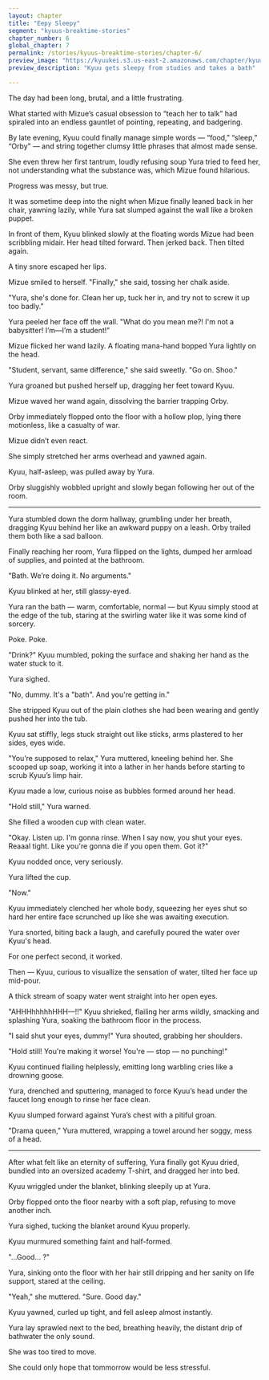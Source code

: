 ```yaml
---
layout: chapter
title: "Eepy Sleepy"
segment: "kyuus-breaktime-stories"
chapter_number: 6
global_chapter: 7
permalink: /stories/kyuus-breaktime-stories/chapter-6/
preview_image: "https://kyuukei.s3.us-east-2.amazonaws.com/chapter/kyuu/5.png"
preview_description: "Kyuu gets sleepy from studies and takes a bath"

---
```


The day had been long, brutal, and a little frustrating.

What started with Mizue’s casual obsession to “teach her to talk” had spiraled into an endless gauntlet of pointing, repeating, and badgering.

By late evening, Kyuu could finally manage simple words — “food,” “sleep,” “Orby” — and string together clumsy little phrases that almost made sense.

She even threw her first tantrum, loudly refusing soup Yura tried to feed her, not understanding what the substance was, which Mizue found hilarious.

Progress was messy, but true.

It was sometime deep into the night when Mizue finally leaned back in her chair, yawning lazily, while Yura sat slumped against the wall like a broken puppet.

In front of them, Kyuu blinked slowly at the floating words Mizue had been scribbling midair. Her head tilted forward. Then jerked back. Then tilted again.

A tiny snore escaped her lips.

Mizue smiled to herself. "Finally," she said, tossing her chalk aside.

"Yura, she's done for. Clean her up, tuck her in, and try not to screw it up too badly."

Yura peeled her face off the wall. "What do you mean me?! I'm not a babysitter! I’m—I’m a student!"

Mizue flicked her wand lazily. A floating mana-hand bopped Yura lightly on the head.

"Student, servant, same difference," she said sweetly. "Go on. Shoo."

Yura groaned but pushed herself up, dragging her feet toward Kyuu.

Mizue waved her wand again, dissolving the barrier trapping Orby.

Orby immediately flopped onto the floor with a hollow plop, lying there motionless, like a casualty of war.

Mizue didn’t even react.

She simply stretched her arms overhead and yawned again.

Kyuu, half-asleep, was pulled away by Yura.

Orby sluggishly wobbled upright and slowly began following her out of the room.

- - -

Yura stumbled down the dorm hallway, grumbling under her breath, dragging Kyuu behind her like an awkward puppy on a leash. Orby trailed them both like a sad balloon.

Finally reaching her room, Yura flipped on the lights, dumped her armload of supplies, and pointed at the bathroom.

"Bath. We’re doing it. No arguments."

Kyuu blinked at her, still glassy-eyed.

Yura ran the bath — warm, comfortable, normal — but Kyuu simply stood at the edge of the tub, staring at the swirling water like it was some kind of sorcery.

Poke. Poke.

"Drink?" Kyuu mumbled, poking the surface and shaking her hand as the water stuck to it.

Yura sighed.

"No, dummy. It's a "bath". And you're getting in."

She stripped Kyuu out of the plain clothes she had been wearing and gently pushed her into the tub.

Kyuu sat stiffly, legs stuck straight out like sticks, arms plastered to her sides, eyes wide.

"You’re supposed to relax," Yura muttered, kneeling behind her. She scooped up soap, working it into a lather in her hands before starting to scrub Kyuu’s limp hair.

Kyuu made a low, curious noise as bubbles formed around her head.

"Hold still," Yura warned.

She filled a wooden cup with clean water.

"Okay. Listen up. I'm gonna rinse. When I say now, you shut your eyes. Reaaal tight. Like you're gonna die if you open them. Got it?"

Kyuu nodded once, very seriously.

Yura lifted the cup.

"Now."

Kyuu immediately clenched her whole body, squeezing her eyes shut so hard her entire face scrunched up like she was awaiting execution.

Yura snorted, biting back a laugh, and carefully poured the water over Kyuu's head.

For one perfect second, it worked.

Then — Kyuu, curious to visuallize the sensation of water, tilted her face up mid-pour.

A thick stream of soapy water went straight into her open eyes.

"AHHHhhhhhHHH—!!" Kyuu shrieked, flailing her arms wildly, smacking and splashing Yura, soaking the bathroom floor in the process.

"I said shut your eyes, dummy!" Yura shouted, grabbing her shoulders.

"Hold still! You're making it worse! You're — stop — no punching!"

Kyuu continued flailing helplessly, emitting long warbling cries like a drowning goose.

Yura, drenched and sputtering, managed to force Kyuu’s head under the faucet long enough to rinse her face clean.

Kyuu slumped forward against Yura’s chest with a pitiful groan.

"Drama queen," Yura muttered, wrapping a towel around her soggy, mess of a head.

- - -

After what felt like an eternity of suffering, Yura finally got Kyuu dried, bundled into an oversized academy T-shirt, and dragged her into bed.

Kyuu wriggled under the blanket, blinking sleepily up at Yura.

Orby flopped onto the floor nearby with a soft plap, refusing to move another inch.

Yura sighed, tucking the blanket around Kyuu properly.

Kyuu murmured something faint and half-formed.

"...Good... ?"

Yura, sinking onto the floor with her hair still dripping and her sanity on life support, stared at the ceiling.

"Yeah," she muttered. "Sure. Good day."

Kyuu yawned, curled up tight, and fell asleep almost instantly.

Yura lay sprawled next to the bed, breathing heavily, the distant drip of bathwater the only sound.

She was too tired to move.

She could only hope that tommorrow would be less stressful.



